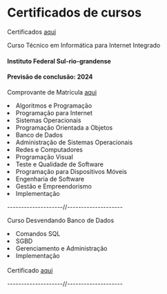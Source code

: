 # Certificados de cursos

Certificados <a href="https://drive.google.com/drive/folders/1XY3ewq-zKanyI1XjKBd7_7qcl2Pxjnhr?usp=share_link"> aqui </a>

Curso Técnico em Informática para Internet Integrado

<h4>Instituto Federal Sul-rio-grandense</h4>

<h4>Previsão de conclusão: 2024</h4>

Comprovante de Matrícula <a href="https://docs.google.com/document/d/1V-KKUZG-tpFsYPs3ph_9zjeToVUoTW39u1h6UQqcRWM/edit?usp=sharing"> aqui </a>

<li>Algoritmos e Programação</li>
<li>Programação para Internet</li>
<li>Sistemas Operacionais</li>
<li>Programação Orientada a Objetos</li>
<li>Banco de Dados</li>
<li>Administração de Sistemas Operacionais</li>
<li>Redes e Computadores</li>
<li>Programação Visual</li>
<li>Teste e Qualidade de Software</li>
<li>Programação para Dispositivos Móveis</li>
<li>Engenharia de Software</li>
<li>Gestão e Empreendorismo</li>
<li>Implementação</li>

<p>
--------------------//--------------------
</p>

Curso Desvendando Banco de Dados
<br>
<li>Comandos SQL</li>
<li>SGBD</li>
<li>Gerenciamento e Administração</li>
<li>Implementação</li>
<br>
Certificado <a href="https://docs.google.com/document/d/18ng5TMvwCHsQkWc7LoGQruJzndEVSUejmwOw8W1PD3k/edit?usp=sharing"> aqui </a>

<p>
--------------------//--------------------
</p>
